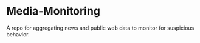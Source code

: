 # Media-Monitoring
A repo for aggregating news and public web data to monitor for suspicious behavior.
